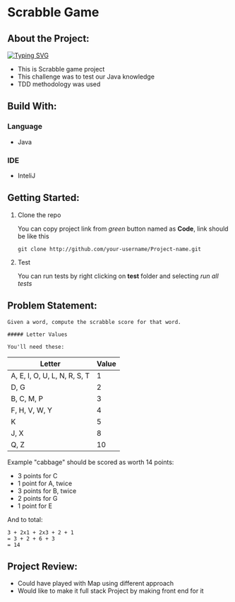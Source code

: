 Scrabble Game
==================

About the Project:
-----------

[![Typing SVG](https://readme-typing-svg.herokuapp.com?font=Fira+Code&background=000000&center=true&vCenter=true&multiline=true&width=435&lines=class+Scrabble%7B+;++++++++++++++++++++++++%7D)](https://git.io/typing-svg)

- This is Scrabble game project
- This challenge was to test our Java knowledge
- TDD methodology was used

Build With:
---------

### Language
- Java

### IDE
- InteliJ

Getting Started:
-----------

1. Clone the repo

    You can copy project link from *green* button named as **Code**, link should be like this
    ```
    git clone http://github.com/your-username/Project-name.git
    ```
    
2. Test

    You can run tests by right clicking on **test** folder and selecting *run all tests*
   
    
Problem Statement:
-----------

 ```
 Given a word, compute the scrabble score for that word.

##### Letter Values

You'll need these:
```
| Letter                        | Value  |
| ----                          |  ----  |
| A, E, I, O, U, L, N, R, S, T  |     1  |
| D, G                          |     2  |
| B, C, M, P                    |     3  |
| F, H, V, W, Y                 |     4  |
| K                             |     5  |
| J, X                          |     8  |
| Q, Z                          |     10 |

Example
"cabbage" should be scored as worth 14 points:

- 3 points for C
- 1 point for A, twice
- 3 points for B, twice
- 2 points for G
- 1 point for E

And to total:

```
3 + 2x1 + 2x3 + 2 + 1
= 3 + 2 + 6 + 3
= 14
```

Project Review:
----------

- Could have played with Map using different approach
- Would like to make it full stack Project by making front end for it
